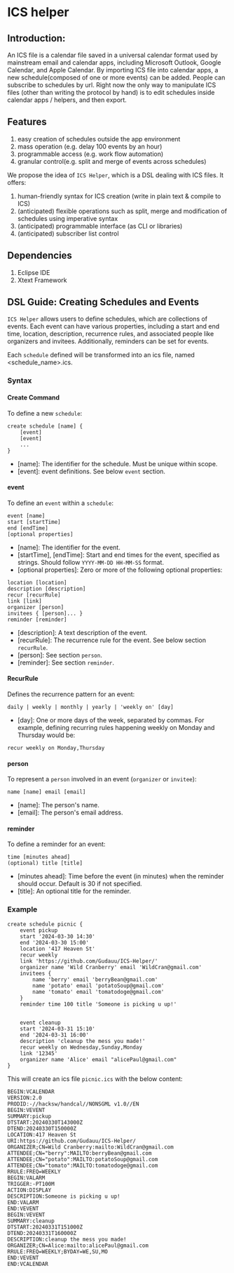 # ICS helper 

## Introduction:
An ICS file is a calendar file saved in a universal calendar format used by mainstream email and calendar apps, including Microsoft Outlook, Google Calendar, and Apple Calendar. By importing ICS file into calendar apps, a new schedule(composed of one or more events) can be added. People can subscribe to schedules by url. Right now the only way to manipulate ICS files (other than writing the protocol by hand) is to edit schedules inside calendar apps / helpers, and then export.

## Features
1) easy creation of schedules outside the app environment
2) mass operation (e.g. delay 100 events by an hour) 
3) programmable access (e.g. work flow automation)
4) granular control(e.g. split and merge of events across schedules)

We propose the idea of `ICS Helper`, which is a DSL dealing with ICS files. It offers:

1) human-friendly syntax for ICS creation (write in plain text & compile to ICS)
2) (anticipated) flexible operations such as split, merge and modification of schedules using imperative syntax
3) (anticipated) programmable interface (as CLI or libraries) 
4) (anticipated) subscriber list control

## Dependencies

1) Eclipse IDE
2) Xtext Framework


## DSL Guide: Creating Schedules and Events

`ICS Helper` allows users to define schedules, which are collections of events. Each event can have various properties, including a start and end time, location, description, recurrence rules, and associated people like organizers and invitees. Additionally, reminders can be set for events.

Each `schedule` defined will be transformed into an ics file, named <schedule_name>.ics.

### Syntax

#### Create Command

To define a new `schedule`:

```
create schedule [name] {
    [event]
    [event]
    ...
}
```

* [name]: The identifier for the schedule. Must be unique within scope.
* [event]: event definitions. See below `event` section.

#### event

To define an `event` within a `schedule`:

```
event [name] 
start [startTime] 
end [endTime] 
[optional properties]
```

* [name]: The identifier for the event.
* [startTime], [endTime]: Start and end times for the event, specified as strings. Should follow `YYYY-MM-DD HH-MM-SS` format.
* [optional properties]: Zero or more of the following optional properties:

```
location [location]
description [description]
recur [recurRule]
link [link]
organizer [person]
invitees { [person]... }
reminder [reminder]
```

* [description]: A text description of the event.
* [recurRule]: The recurrence rule for the event. See below section `recurRule`.
* [person]: See section `person`.
* [reminder]: See section `reminder`.

#### RecurRule

Defines the recurrence pattern for an event:

```
daily | weekly | monthly | yearly | 'weekly on' [day]
```

* [day]: One or more days of the week, separated by commas. 
For example, defining recurring rules happening weekly on Monday and Thursday would be:
```
recur weekly on Monday,Thursday
```

#### person

To represent a `person` involved in an event (`organizer` or `invitee`):

```
name [name] email [email]
```

* [name]: The person's name.
* [email]: The person's email address.

#### reminder

To define a reminder for an event:

```
time [minutes ahead] 
(optional) title [title]
```
* [minutes ahead]: Time before the event (in minutes) when the reminder should occur. Default is 30 if not specified.
* [title]: An optional title for the reminder.



### Example

```
create schedule picnic {
	event pickup 
	start '2024-03-30 14:30' 
	end '2024-03-30 15:00' 
	location '417 Heaven St'
	recur weekly
	link 'https://github.com/Gudauu/ICS-Helper/'
	organizer name 'Wild Cranberry' email 'WildCran@gmail.com'
	invitees {
		name 'berry' email 'berryBean@gmail.com'
		name 'potato' email 'potatoSoup@gmail.com'
		name 'tomato' email 'tomatodoge@gmail.com'
	}
	reminder time 100 title 'Someone is picking u up!'
	
	
	event cleanup 
	start '2024-03-31 15:10' 
	end '2024-03-31 16:00' 
	description 'cleanup the mess you made!'
	recur weekly on Wednesday,Sunday,Monday
	link '12345'
	organizer name 'Alice' email "alicePaul@gmail.com"
}
```
This will create an ics file `picnic.ics` with the below content:
```
BEGIN:VCALENDAR
VERSION:2.0
PRODID:-//hacksw/handcal//NONSGML v1.0//EN
BEGIN:VEVENT
SUMMARY:pickup
DTSTART:20240330T143000Z
DTEND:20240330T150000Z
LOCATION:417 Heaven St
URI:https://github.com/Gudauu/ICS-Helper/
ORGANIZER;CN=Wild Cranberry:mailto:WildCran@gmail.com
ATTENDEE;CN="berry":MAILTO:berryBean@gmail.com
ATTENDEE;CN="potato":MAILTO:potatoSoup@gmail.com
ATTENDEE;CN="tomato":MAILTO:tomatodoge@gmail.com
RRULE:FREQ=WEEKLY
BEGIN:VALARM
TRIGGER:-PT100M
ACTION:DISPLAY
DESCRIPTION:Someone is picking u up!
END:VALARM
END:VEVENT
BEGIN:VEVENT
SUMMARY:cleanup
DTSTART:20240331T151000Z
DTEND:20240331T160000Z
DESCRIPTION:cleanup the mess you made!
ORGANIZER;CN=Alice:mailto:alicePaul@gmail.com
RRULE:FREQ=WEEKLY;BYDAY=WE,SU,MO
END:VEVENT
END:VCALENDAR
```


















